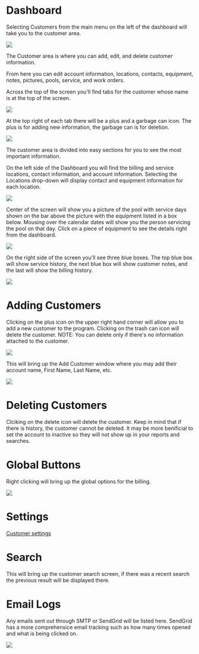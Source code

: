 # Dashboard

Selecting Customers from the main menu on the left of the dashboard will take you to the customer area.

![](https://cdn.realsgii2.dev/wise-software-docs/image_2.01230768.png)

The Customer area is where you can add, edit, and delete customer information.

From here you can edit account information, locations, contacts, equipment, notes, pictures, pools, service, and work orders.

Across the top of the screen you'll find tabs for the customer whose name is at the top of the screen.

![](https://cdn.realsgii2.dev/wise-software-docs/image_3.ba293b94.png)

At the top right of each tab there will be a plus and a garbage can icon. The plus is for adding new information, the garbage can is for deletion.

![](https://cdn.realsgii2.dev/wise-software-docs/image_4.8bfc8c61.png)

The customer area is divided into easy sections for you to see the most important information.

On the left side of the Dashboard you will find the billing and service locations, contact information, and account information. Selecting the Locations drop-down will display contact and equipment information for each location.

![](https://cdn.realsgii2.dev/wise-software-docs/image_5.92528b0e.png)

Center of the screen will show you a picture of the pool with service days shown on the bar above the picture with the equipment listed in a box below. Mousing over the calendar dates will show you the person servicing the pool on that day. Click on a piece of equipment to see the details right from the dashboard.

![](https://cdn.realsgii2.dev/wise-software-docs/image_6.52d1bcfc.png)

On the right side of the screen you'll see three blue boxes. The top blue box will show service history, the next blue box will show customer notes, and the last will show the billing history.

![](https://cdn.realsgii2.dev/wise-software-docs/image_7.cf33080b.png)

# Adding Customers

Clicking on the plus icon on the upper right hand corner will allow you to add a new customer to the program. Clicking on the trash can icon will delete the customer. NOTE: You can delete only if there's no information attached to the customer.

![](https://cdn.realsgii2.dev/wise-software-docs/image_8.11cacf23.png)

This will bring up the Add Customer window where you may add their account name, First Name, Last Name, etc.

![](https://cdn.realsgii2.dev/wise-software-docs/image_9.bee68975.png)

# Deleting Customers

Clciking on the delete icon will delete the customer. Keep in mind that if there is history, the customer cannot be deleted. It may be more benificial to set the account to inactive so they will not show up in your reports and searches.

# Global Buttons

Right clicking will bring up the global options for the billing.

![](https://wiselibrary.blob.core.windows.net/docs/Windows/CustomerGlobalButtons.png)

# Settings
[Customer settings](https://docs.wisesoftwareinc.com/enterprise/customer/settings)

# Search
This will bring up the customer search screen, if there was a recent search the previous result will be displayed there.

# Email Logs
Any emails sent out through SMTP or SendGrid will be listed here. SendGrid has a more comprehensice email tracking such as how many times opened and what is being clicked on.

![](https://wiselibrary.blob.core.windows.net/docs/Windows/EmailLogs.png)

